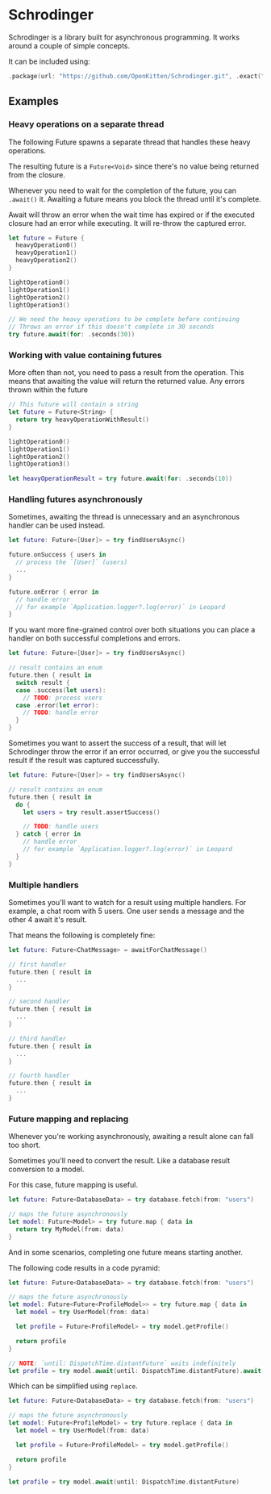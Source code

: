 # Schrodinger

Schrodinger is a library built for asynchronous programming. It works around a couple of simple concepts.

It can be included using:

```swift
.package(url: "https://github.com/OpenKitten/Schrodinger.git", .exact("1.0.0-beta1")),
```

## Examples

### Heavy operations on a separate thread

The following Future spawns a separate thread that handles these heavy operations.

The resulting future is a `Future<Void>` since there's no value being returned from the closure.

Whenever you need to wait for the completion of the future, you can `.await()` it. Awaiting a future means you block the thread until it's complete.

Await will throw an error when the wait time has expired or if the executed closure had an error while executing. It will re-throw the captured error.

```swift
let future = Future {
  heavyOperation0()
  heavyOperation1()
  heavyOperation2()
}

lightOperation0()
lightOperation1()
lightOperation2()
lightOperation3()

// We need the heavy operations to be complete before continuing
// Throws an error if this doesn't complete in 30 seconds
try future.await(for: .seconds(30))
```

### Working with value containing futures

More often than not, you need to pass a result from the operation. This means that awaiting the value will return the returned value. Any errors thrown within the future

```swift
// This future will contain a string
let future = Future<String> {
  return try heavyOperationWithResult()
}

lightOperation0()
lightOperation1()
lightOperation2()
lightOperation3()

let heavyOperationResult = try future.await(for: .seconds(10))
```

### Handling futures asynchronously

Sometimes, awaiting the thread is unnecessary and an asynchronous handler can be used instead.

```swift
let future: Future<[User]> = try findUsersAsync()

future.onSuccess { users in
  // process the `[User]` (users)
  ...
}

future.onError { error in
  // handle error
  // for example `Application.logger?.log(error)` in Leopard
}
```

If you want more fine-grained control over both situations you can place a handler on both successful completions and errors.

```swift
let future: Future<[User]> = try findUsersAsync()

// result contains an enum
future.then { result in
  switch result {
  case .success(let users):
    // TODO: process users
  case .error(let error):
    // TODO: handle error
  }
}
```

Sometimes you want to assert the success of a result, that will let Schrodinger throw the error if an error occurred, or give you the successful result if the result was captured successfully.

```swift
let future: Future<[User]> = try findUsersAsync()

// result contains an enum
future.then { result in
  do {
    let users = try result.assertSuccess()

    // TODO: handle users
  } catch { error in
    // handle error
    // for example `Application.logger?.log(error)` in Leopard
  }
}
```

### Multiple handlers

Sometimes you'll want to watch for a result using multiple handlers. For example, a chat room with 5 users. One user sends a message and the other 4 await it's result.

That means the following is completely fine:

```swift
let future: Future<ChatMessage> = awaitForChatMessage()

// first handler
future.then { result in
  ...
}

// second handler
future.then { result in
  ...
}

// third handler
future.then { result in
  ...
}

// fourth handler
future.then { result in
  ...
}
```

### Future mapping and replacing

Whenever you're working asynchronously, awaiting a result alone can fall too short.

Sometimes you'll need to convert the result. Like a database result conversion to a model.

For this case, future mapping is useful.

```swift
let future: Future<DatabaseData> = try database.fetch(from: "users")

// maps the future asynchronously
let model: Future<Model> = try future.map { data in
  return try MyModel(from: data)
}
```

And in some scenarios, completing one future means starting another.

The following code results in a code pyramid:

```swift
let future: Future<DatabaseData> = try database.fetch(from: "users")

// maps the future asynchronously
let model: Future<Future<ProfileModel>> = try future.map { data in
  let model = try UserModel(from: data)

  let profile = Future<ProfileModel> = try model.getProfile()

  return profile
}

// NOTE: `until: DispatchTime.distantFuture` waits indefinitely
let profile = try model.await(until: DispatchTime.distantFuture).await(until: DispatchTime.distantFuture)
```

Which can be simplified using `replace`.

```swift
let future: Future<DatabaseData> = try database.fetch(from: "users")

// maps the future asynchronously
let model: Future<ProfileModel> = try future.replace { data in
  let model = try UserModel(from: data)

  let profile = Future<ProfileModel> = try model.getProfile()

  return profile
}

let profile = try model.await(until: DispatchTime.distantFuture)
```
